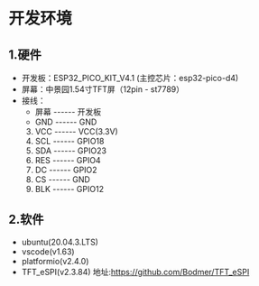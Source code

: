# 开发环境
## 1.硬件
* 开发板：ESP32_PICO_KIT_V4.1 (主控芯片：esp32-pico-d4)
* 屏幕：中景园1.54寸TFT屏（12pin - st7789）
* 接线：
    * 屏幕 ------ 开发板
    * GND ------ GND
    3. VCC ------ VCC(3.3V)
    4. SCL ------ GPIO18
    5. SDA ------ GPIO23
    6. RES ------ GPIO4
    7. DC ------ GPIO2
    8. CS ------ GND
    9. BLK ------ GPIO12
## 2.软件
* ubuntu(20.04.3.LTS)
* vscode(v1.63)
* platformio(v2.4.0)
* TFT_eSPI(v2.3.84) 地址:https://github.com/Bodmer/TFT_eSPI 

